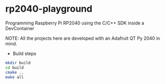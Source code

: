 # rp2040-playground

Programming Raspberry Pi RP2040 using the C/C++ SDK inside a DevContainer

NOTE: All the projects here are developed with an Adafruit QT Py 2040 in mind.

* Build steps

```bash
mkdir build
cd build
cmake ..
make all
```